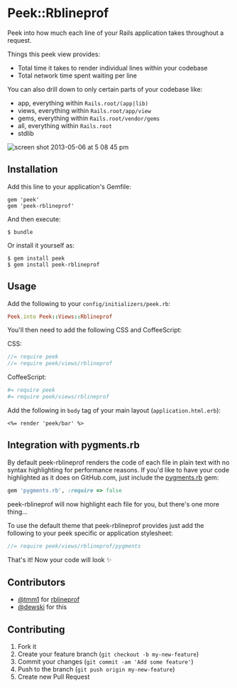 # Peek::Rblineprof

Peek into how much each line of your Rails application takes throughout a request.

Things this peek view provides:

- Total time it takes to render individual lines within your codebase
- Total network time spent waiting per line

You can also drill down to only certain parts of your codebase like:

- app, everything within `Rails.root/(app|lib)`
- views, everything within `Rails.root/app/view`
- gems, everything within `Rails.root/vendor/gems`
- all, everything within `Rails.root`
- stdlib

![screen shot 2013-05-06 at 5 08 45 pm](https://f.cloud.github.com/assets/79995/468966/500eb60a-b6aa-11e2-9792-b0d90c0d703d.png)

## Installation

Add this line to your application's Gemfile:

    gem 'peek'
    gem 'peek-rblineprof'

And then execute:

    $ bundle

Or install it yourself as:

    $ gem install peek
    $ gem install peek-rblineprof

## Usage

Add the following to your `config/initializers/peek.rb`:

```ruby
Peek.into Peek::Views::Rblineprof
```

You'll then need to add the following CSS and CoffeeScript:

CSS:

```scss
//= require peek
//= require peek/views/rblineprof
```

CoffeeScript:

```coffeescript
#= require peek
#= require peek/views/rblineprof
```

Add the following in `body` tag of your main layout (`application.html.erb`):

    <%= render 'peek/bar' %>


## Integration with pygments.rb

By default peek-rblineprof renders the code of each file in plain text with no
syntax highlighting for performance reasons. If you'd like to have your code
highlighted as it does on GitHub.com, just include the [pygments.rb](https://github.com/tmm1/pygments.rb) gem:

```ruby
gem 'pygments.rb', :require => false
```

peek-rblineprof will now highlight each file for you, but there's one more thing...

To use the default theme that peek-rblineprof provides just add the following
to your peek specific or application stylesheet:

```scss
//= require peek/views/rblineprof/pygments
```

That's it! Now your code will look :sparkles:

## Contributors

- [@tmm1](https://github.com/tmm1) for [rblineprof](https://github.com/tmm1/rblineprof)
- [@dewski](https://github.com/dewski) for this

## Contributing

1. Fork it
2. Create your feature branch (`git checkout -b my-new-feature`)
3. Commit your changes (`git commit -am 'Add some feature'`)
4. Push to the branch (`git push origin my-new-feature`)
5. Create new Pull Request
